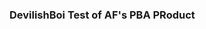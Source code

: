 <!DOCTYPE html>

<html>
  <head>
    <title> PBA Tests</title>
    <!-- AppsFlyer web SDK -->
    <script>
    !function(t,e,n,s,a,c,i,o,p){t.AppsFlyerSdkObject=a,t.AF=t.AF||function(){
    (t.AF.q=t.AF.q||[]).push([Date.now()].concat(Array.prototype.slice.call(arguments)))},
    t.AF.id=t.AF.id||i,t.AF.plugins={},o=e.createElement(n),p=e.getElementsByTagName(n)[0],o.async=1,
    o.src="https://websdk.appsflyer.com?"+(c.length>0?"st="+c.split(",").sort().join(",")+"&":"")+(i.length>0?"af_id="+i:""),
    p.parentNode.insertBefore(o,p)}(window,document,"script",0,"AF","pba","65738378-bd4e-4d5f-b6b2-a7dc38240cfe")
    </script>
  </head>
  
  <body>
    <h3>DevilishBoi Test of AF's PBA PRoduct</h3>
  </body>

</html>
